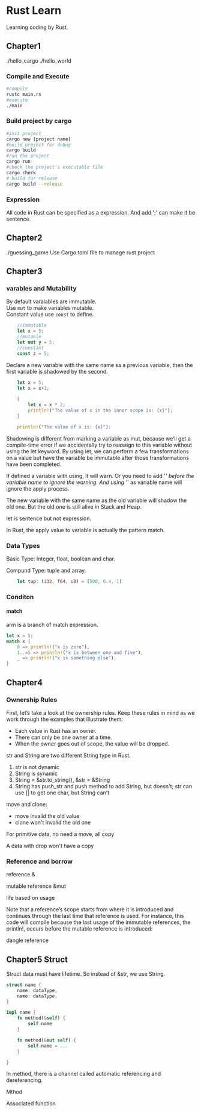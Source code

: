 # Rust Learn
Learning coding by Rust.

## Chapter1
./hello_cargo
./hello_world
### Compile and Execute
```sh
#compile
rustc main.rs
#execute
./main
```

### Build project by cargo
```sh
#init project
cargo new [project name]
#build project for debug
cargo build
#run the project
cargo run
#check the project's executable file
cargo check
# build for release
cargo build --release
```

### Expression
All code in Rust can be specified as a expression. And add ';' can make it be sentence.

## Chapter2
./guessing_game
Use Cargo.toml file to manage rust project

## Chapter3
### varables and Mutability
By default varaiables are immutable.  
Use `mut` to make variables mutable.  
Constant value use `const` to define.
```Rust
    //immutable
    let x = 5; 
    //mutable
    let mut y = 5;
    //constant
    const z = 5;
```
Declare a new variable with the same name sa a previous variable, then the first variable is shadowed by the second.
```Rust
    let x = 5;
    let x = x+1;
    
    {
        let x = x * 2;
        println!("The value of x in the inner scope is: {x}");
    }

    println!("The value of x is: {x}");
```

Shadowing is different from marking a variable as mut, because we’ll get a compile-time error if we accidentally try to reassign to this variable without using the let keyword. By using let, we can perform a few transformations on a value but have the variable be immutable after those transformations have been completed.

If defined a variable with using, it will warn. Or you need to add '_' before the variable name to ignore the warning. And using '_' as variable name will ignore the apply process.

The new variable with the same name as the old variable will shadow the old one. But the old one is still alive in Stack and Heap.

let is sentence but not expression.

In Rust, the apply value to variable is actually the pattern match.

### Data Types
Basic Type: Integer, float, boolean and char.  

Compund Type: tuple and array.
```Rust
    let tup: (i32, f64, u8) = (500, 6.4, 1)
```
### Conditon
#### match
arm is a branch of match expression.
```Rust
let x = 5;
match x {
    0 => println!("x is zero"),
    1..=5 => println!("x is between one and five"),
    _ => println!("x is something else"),
}
```

## Chapter4
### Ownership Rules
First, let’s take a look at the ownership rules. Keep these rules in mind as we work through the examples that illustrate them:
- Each value in Rust has an owner.
- There can only be one owner at a time.
- When the owner goes out of scope, the value will be dropped.

str and String are two different String type in Rust.
1. str is not dynamic
2. String is synamic
3. String = &str.to_string(), &str = &String
4. String has push_str and push method to add String, but doesn't; str can use [] to get one char, but String can't 

move and clone:
- move invalid the old value
- clone won't invalid the old one

For primitive data, no need a move, all copy

A data with drop won't have a copy

### Reference and borrow
reference &

mutable reference &mut

life based on usage

Note that a reference’s scope starts from where it is introduced and continues through the last time that reference is used. For instance, this code will compile because the last usage of the immutable references, the println!, occurs before the mutable reference is introduced:

dangle reference

## Chapter5 Struct

Struct data must have lifetime. So instead of &str, we use String.

```Rust
struct name {
    name: dataType,
    name: dataType,
}

impl name {
    fn method(&self) {
        self.name
    }

    fn method(&mut self) {
        self.name = ...
    }

}
```

In method, there is a channel called automatic referencing and dereferencing.

Mthod

Associated function

